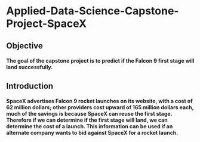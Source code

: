 # Applied-Data-Science-Capstone-Project-SpaceX

## Objective
#### The goal of the capstone project is to predict if the Falcon 9 first stage will land successfully. 

## Introduction
#### SpaceX advertises Falcon 9 rocket launches on its website, with a cost of 62 million dollars; other providers cost upward of 165 million dollars each, much of the savings is because SpaceX can reuse the first stage. Therefore if we can determine if the first stage will land, we can determine the cost of a launch. This information can be used if an alternate company wants to bid against SpaceX for a rocket launch.
